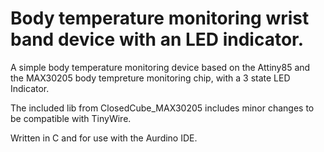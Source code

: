 # Body temperature monitoring wrist band device with an LED indicator.
A simple body temperature monitoring device based on the Attiny85 and the MAX30205 body tempreture monitoring chip, with a 3 state LED Indicator.

The included lib from ClosedCube_MAX30205 includes minor changes to be compatible with TinyWire.

Written in C and for use with the Aurdino IDE.

